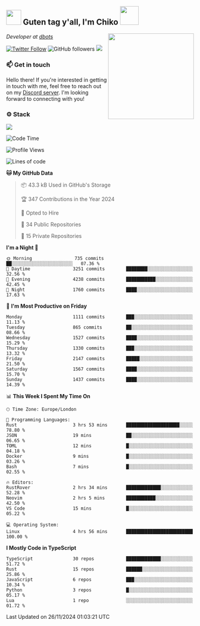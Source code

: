 <h2><img src="https://cdn.discordapp.com/emojis/1100181376730402906.gif?quality=lossless" width="40"> Guten tag y'all, I'm Chiko <img src="https://a.ppy.sh/15907233" width="50"></h2>
<a href="https://cataas.com"><img align='right' src="https://cataas.com/cat" width="230"></a>
<p><em>Developer at <a href="https://github.com/dbotsfun">dbots</a></em></p>

[![Twitter Follow](https://img.shields.io/twitter/follow/chikoxq?label=Follow)](https://twitter.com/intent/follow?screen_name=chikoxq)
![GitHub followers](https://img.shields.io/github/followers/chikof?label=Follow&style=social)
![](https://komarev.com/ghpvc/?username=chikof&color=blue)

### 📫 Get in touch
Hello there! If you're interested in getting in touch with me, feel free to reach out on my [Discord server](https://discord.gg/sejc7TnX6N). I'm looking forward to connecting with you!

### ⚙️ Stack
[![](https://skillicons.dev/icons?i=git,kubernetes,docker,js,ts,cloudflare,css,deno,express,graphql,html,mongodb,nestjs,py,react,apollo,bash,java,lua,nextjs,netlify,nodejs,ps,powershell,rust,neovim,tauri,sentry,postgres,tailwind,prisma,actix,workers)](https://skillicons.dev)

<!--START_SECTION:waka-->
![Code Time](http://img.shields.io/badge/Code%20Time-1%2C949%20hrs%2024%20mins-blue)

![Profile Views](http://img.shields.io/badge/Profile%20Views-1-blue)

![Lines of code](https://img.shields.io/badge/From%20Hello%20World%20I%27ve%20Written-7.4%20million%20lines%20of%20code-blue)

**🐱 My GitHub Data** 

> 📦 43.3 kB Used in GitHub's Storage 
 > 
> 🏆 347 Contributions in the Year 2024
 > 
> 💼 Opted to Hire
 > 
> 📜 34 Public Repositories 
 > 
> 🔑 15 Private Repositories 
 > 
**I'm a Night 🦉** 

```text
🌞 Morning                735 commits         ██░░░░░░░░░░░░░░░░░░░░░░░   07.36 % 
🌆 Daytime                3251 commits        ████████░░░░░░░░░░░░░░░░░   32.56 % 
🌃 Evening                4238 commits        ███████████░░░░░░░░░░░░░░   42.45 % 
🌙 Night                  1760 commits        ████░░░░░░░░░░░░░░░░░░░░░   17.63 % 
```
📅 **I'm Most Productive on Friday** 

```text
Monday                   1111 commits        ███░░░░░░░░░░░░░░░░░░░░░░   11.13 % 
Tuesday                  865 commits         ██░░░░░░░░░░░░░░░░░░░░░░░   08.66 % 
Wednesday                1527 commits        ████░░░░░░░░░░░░░░░░░░░░░   15.29 % 
Thursday                 1330 commits        ███░░░░░░░░░░░░░░░░░░░░░░   13.32 % 
Friday                   2147 commits        █████░░░░░░░░░░░░░░░░░░░░   21.50 % 
Saturday                 1567 commits        ████░░░░░░░░░░░░░░░░░░░░░   15.70 % 
Sunday                   1437 commits        ████░░░░░░░░░░░░░░░░░░░░░   14.39 % 
```


📊 **This Week I Spent My Time On** 

```text
🕑︎ Time Zone: Europe/London

💬 Programming Languages: 
Rust                     3 hrs 53 mins       ████████████████████░░░░░   78.80 % 
JSON                     19 mins             ██░░░░░░░░░░░░░░░░░░░░░░░   06.65 % 
TOML                     12 mins             █░░░░░░░░░░░░░░░░░░░░░░░░   04.18 % 
Docker                   9 mins              █░░░░░░░░░░░░░░░░░░░░░░░░   03.26 % 
Bash                     7 mins              █░░░░░░░░░░░░░░░░░░░░░░░░   02.55 % 

🔥 Editors: 
RustRover                2 hrs 34 mins       █████████████░░░░░░░░░░░░   52.28 % 
Neovim                   2 hrs 5 mins        ███████████░░░░░░░░░░░░░░   42.50 % 
VS Code                  15 mins             █░░░░░░░░░░░░░░░░░░░░░░░░   05.22 % 

💻 Operating System: 
Linux                    4 hrs 56 mins       █████████████████████████   100.00 % 
```

**I Mostly Code in TypeScript** 

```text
TypeScript               30 repos            █████████████░░░░░░░░░░░░   51.72 % 
Rust                     15 repos            ██████░░░░░░░░░░░░░░░░░░░   25.86 % 
JavaScript               6 repos             ███░░░░░░░░░░░░░░░░░░░░░░   10.34 % 
Python                   3 repos             █░░░░░░░░░░░░░░░░░░░░░░░░   05.17 % 
Lua                      1 repo              ░░░░░░░░░░░░░░░░░░░░░░░░░   01.72 % 
```




 Last Updated on 26/11/2024 01:03:21 UTC
<!--END_SECTION:waka-->


<!--
<p align="center">
     <a href="https://discord.gg/HhybNhchcC"><img src="https://invidget.switchblade.xyz/sejc7TnX6N" align="center" ><a>
</p> 
-->
